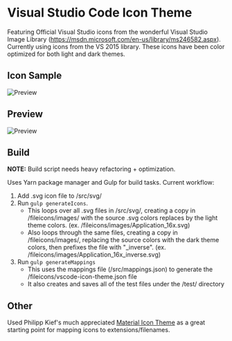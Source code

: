 # Visual Studio Code Icon Theme
Featuring Official Visual Studio icons from the wonderful Visual Studio Image Library (https://msdn.microsoft.com/en-us/library/ms246582.aspx). Currently using icons from the VS 2015 library. These icons have been color optimized for both light and dark themes.

## Icon Sample
![Preview](https://raw.githubusercontent.com/jtlowe/vscode-icon-theme/master/images/image-comparison.png)

## Preview
![Preview](https://raw.githubusercontent.com/jtlowe/vscode-icon-theme/master/images/vscode-screenshot.png)

## Build

**NOTE:** Build script needs heavy refactoring + optimization.

Uses Yarn package manager and Gulp for build tasks. Current workflow:

1. Add .svg icon file to /src/svg/
2. Run ``gulp generateIcons``.
    * This loops over all .svg files in /src/svg/, creating a copy in /fileicons/images/ with the source .svg colors replaces by the light theme colors. (ex. /fileicons/images/Application_16x.svg)
    * Also loops through the same files, creating a copy in /fileicons/images/, replacing the source colors with the dark theme colors, then prefixes the file with "_inverse". (ex. /fileicons/images/Application_16x_inverse.svg)
3. Run `gulp generateMappings`
    * This uses the mappings file (/src/mappings.json) to generate the /fileicons/vscode-icon-theme.json file
    * It also creates and saves all of the test files under the /test/ directory

## Other

Used Philipp Kief's much appreciated [Material Icon Theme](https://github.com/PKief/vscode-extension-material-icon-theme) as a great starting point for mapping icons to extensions/filenames.
